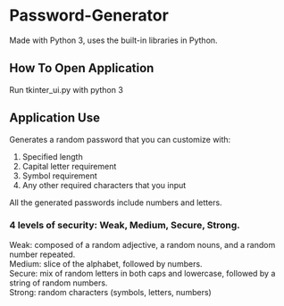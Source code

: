 # Password-Generator


Made with Python 3, uses the built-in libraries in Python.


## How To Open Application
Run tkinter_ui.py with python 3

## Application Use
Generates a random password that you can customize with:
1. Specified length
2. Capital letter requirement
3. Symbol requirement
4. Any other required characters that you input

All the generated passwords include numbers and letters.

### 4 levels of security: Weak, Medium, Secure, Strong.


Weak: composed of a random adjective, a random nouns, and a random number repeated.  
Medium: slice of the alphabet, followed by numbers.  
Secure: mix of random letters in both caps and lowercase, followed by a string of random numbers.  
Strong: random characters (symbols, letters, numbers)  




